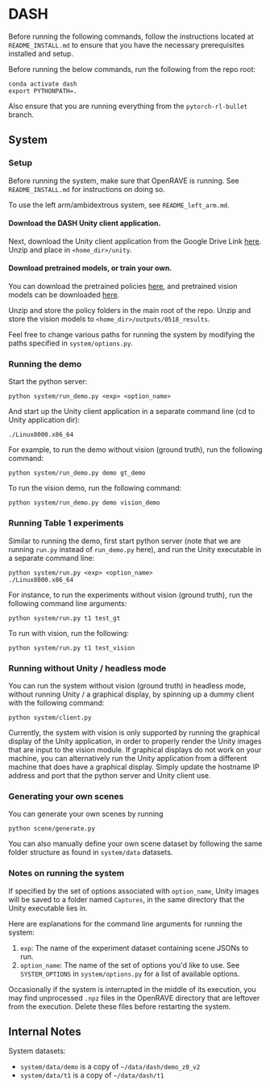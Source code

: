 # DASH

Before running the following commands, follow the instructions located at 
`README_INSTALL.md` to ensure that you have the necessary prerequisites installed and 
setup.

Before running the below commands, run the following from the repo root:
```
conda activate dash
export PYTHONPATH=.
```

Also ensure that you are running everything from the `pytorch-rl-bullet` branch.

## System

### Setup

Before running the system, make sure that OpenRAVE is running. See `README_INSTALL.md` for
instructions on doing so.

To use the left arm/ambidextrous system, see `README_left_arm.md`.

#### Download the DASH Unity client application.

Next, download the Unity client application from the Google Drive Link
[here](https://drive.google.com/open?id=1kTZubGbp-q_axyPG980J2uTggsYKITXT).
Unzip and place in `<home_dir>/unity`.

#### Download pretrained models, or train your own.

You can download the pretrained policies [here](https://drive.google.com/open?id=1XNy0GPO1U78VWjUY6Gl18yLNROcA12HQ), and pretrained vision models can be downloaded
[here](https://drive.google.com/open?id=1Jcta_Ye5wG8l1traU4e414lHKOtjtssW).

Unzip and store the policy folders in the main root of the repo. Unzip and store the
vision models to `<home_dir>/outputs/0518_results`.

Feel free to change various paths for running the system by modifying the paths 
specified in `system/options.py`.

### Running the demo

Start the python server:
```
python system/run_demo.py <exp> <option_name>
```
And start up the Unity client application in a separate command
line (cd to Unity application dir):
```
./Linux8000.x86_64
```

For example, to run the demo without vision (ground truth), run the following command:
```
python system/run_demo.py demo gt_demo
```

To run the vision demo, run the following command:
```
python system/run_demo.py demo vision_demo
```

### Running Table 1 experiments

Similar to running the demo, first start python server (note that we are running 
`run.py` instead of `run_demo.py` here), and run the Unity executable in a separate 
command line:
```
python system/run.py <exp> <option_name>
./Linux8000.x86_64
```

For instance, to run the experiments without vision (ground truth), run the following
command line arguments:
```
python system/run.py t1 test_gt
```

To run with vision, run the following:
```
python system/run.py t1 test_vision
```

### Running without Unity / headless mode

You can run the system without vision (ground truth) in headless mode, without running
Unity / a graphical display, by spinning up a dummy client with
the following command:
```
python system/client.py
```

Currently, the system with vision is only supported by running the graphical display of
the Unity application, in order to properly render the Unity images that are input to 
the vision module. If graphical displays do not work on your machine, you can 
alternatively run the Unity application from a different machine that does have a 
graphical display. Simply update the hostname IP address and port that the python server
and Unity client use.

### Generating your own scenes

You can generate your own scenes by running
```
python scene/generate.py
```

You can also manually define your own scene dataset by following the same folder 
structure as found in `system/data` datasets.

### Notes on running the system

If specified by the set of options associated with `option_name`, Unity images will be
saved to a folder named `Captures`, in the same directory that the Unity executable lies
in.

Here are explanations for the command line arguments for running the system:
1. `exp`: The name of the experiment dataset containing scene JSONs to run.
2. `option_name`: The name of the set of options you'd like to use. See `SYSTEM_OPTIONS`
 in `system/options.py` for a list of available options.

Occasionally if the system is interrupted in the middle of its execution, you may find
unprocessed `.npz` files in the OpenRAVE directory that are leftover from the execution.
Delete these files before restarting the system.

## Internal Notes

System datasets:
- `system/data/demo` is a copy of `~/data/dash/demo_z0_v2`
- `system/data/t1` is a copy of `~/data/dash/t1`
